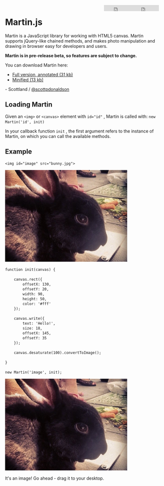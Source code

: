 <div style="float: right;"><iframe src="https://ghbtns.com/github-btn.html?user=scottdonaldson&repo=martin&type=star&count=true" frameborder="0" scrolling="0" width="90" height="20"></iframe><iframe src="https://ghbtns.com/github-btn.html?user=scottdonaldson&repo=martin&type=watch&count=true&v=2" frameborder="0" scrolling="0" width="90" height="20"></iframe></div>

# Martin.js

Martin is a JavaScript library for working with HTML5 canvas. Martin supports jQuery-like chained methods, and makes photo manipulation and drawing in browser easy for developers and users.

**Martin is in pre-release beta, so features are subject to change.**

You can download Martin here:

- [Full version, annotated (31 kb)](download/martin.js)
- [Minified (13 kb)](download/martin.min.js)

\- Scottland / [@scottpdonaldson](https://twitter.com/scottpdonaldson)

## Loading Martin

Given an `<img>` or `<canvas>` element with `id="id"` , Martin is called with: `new Martin('id', init)`

In your callback function `init` , the first argument refers to the instance of Martin, on which you can call the available methods.

## Example

```
<img id="image" src="bunny.jpg">
```

<img src="images/bunny.jpg">

```
function init(canvas) {

    canvas.rect({
        offsetX: 130,
        offsetY: 20,
        width: 90,
        height: 50,
        color: '#fff'
    });

    canvas.write({
        text: 'Hello!',
        size: 18,
        offsetX: 145,
        offsetY: 35
    });

    canvas.desaturate(100).convertToImage();

}

new Martin('image', init);
```
<img id="image" src="images/bunny.jpg" width="400" height="300">

It's an image! Go ahead - drag it to your desktop.
